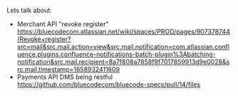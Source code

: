 Lets talk about:
- Merchant API "revoke register" https://bluecodecom.atlassian.net/wiki/spaces/PROD/pages/907378744/Revoke+register?src=mail&src.mail.action=view&src.mail.notification=com.atlassian.confluence.plugins.confluence-notifications-batch-plugin%3Abatching-notification&src.mail.recipient=8a7f808a7858f9f7017859913d9e0028&src.mail.timestamp=1658932411609
- Payments API DMS being restful https://github.com/bluecodecom/bluecode-specs/pull/14/files